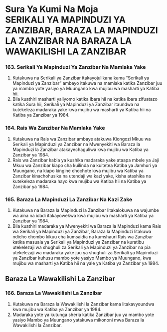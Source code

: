 

# Sura Ya Kumi Na Moja <br/> SERIKALI YA MAPINDUZI YA ZANZIBAR, BARAZA LA MAPINDUZI LA ZANZIBAR NA BARAZA LA WAWAKILISHI LA ZANZIBAR

### 163. Serikali Ya Mapinduzi Ya Zanzibar Na Mamlaka Yake
1. Kutakuwa na Serikali ya Zanzibar itakayojulikana kama “Serikali ya Mapinduzi ya Zanzibar” ambayo itakuwa na mamlaka katika Zanzibar juu ya mambo yote yasiyo ya Muungano kwa mujibu wa masharti ya Katiba hii.
1. Bila kuathiri masharti yaliyomo katika ibara hii na katika ibara zifuatazo katika Sura hii, Serikali ya Mapinduzi ya Zanzibar itaundwa na kutekeleza madaraka yake kwa mujibu wa masharti ya Katiba hii na Katiba ya Zanzibar ya 1984.

### 164. Rais Wa Zanzibar Na Mamlaka Yake
1. Kutakuwa na Rais wa Zanzibar ambaye atakuwa Kiongozi Mkuu wa Serikali ya Mapinduzi ya Zanzibar na Mwenyekiti wa Baraza la Mapinduzi la Zanzibar atakayechaguliwa kwa mujibu wa Katiba ya Zanzibar ya 1984.
1. Rais wa Zanzibar kabla ya kushika madaraka yake ataapa mbele ya Jaji Mkuu wa Zanzibar kiapo cha kuilinda na kuitetea Katiba ya Jamhuri ya Muungano, na kiapo kingine chochote kwa mujibu wa Katiba ya Zanzibar kinachohusika na utendaji wa kazi yake, kisha atashika na kutekeleza madaraka hayo kwa mujibu wa Katiba hii na Katiba ya Zanzibar ya 1984.

### 165. Baraza La Mapinduzi La Zanzibar Na Kazi Zake
1. Kutakuwa na Baraza la Mapinduzi la Zanzibar litakalokuwa na wajumbe wa aina na idadi itakayowekwa kwa mujibu wa masharti ya Katiba ya Zanzibar ya 1984.
1. Bila kuathiri madaraka ya Mwenyekiti wa Baraza la Mapinduzi kama Rais wa Serikali ya Mapinduzi ya Zanzibar, Baraza la Mapinduzi litakuwa ndicho chombo kikuu cha kumsaidia na kumshauri Rais wa Zanzibar katika masuala ya Serikali ya Mapinduzi ya Zanzibar na kuratibu utekelezaji wa shughuli za Serikali ya Mapinduzi ya Zanzibar na pia utekelezaji wa madaraka yake juu ya shughuli za Serikali ya Mapinduzi ya Zanzibar kuhusu mambo yote yasiyo Mambo ya Muungano, kwa mujibu wa masharti ya Katiba hii na yale ya Katiba ya Zanzibar ya 1984.

## Baraza La Wawakilishi La Zanzibar

### 166. Baraza La Wawakilishi La Zanzibar
1. Kutakuwa na Baraza la Wawakilishi la Zanzibar kama litakavyoundwa kwa mujibu wa Katiba ya Zanzibar ya 1984.
1. Madaraka yote ya kutunga sheria katika Zanzibar juu ya mambo yote yasiyo Mambo ya Muungano yatakuwa mikononi mwa Baraza la Wawakilishi la Zanzibar.
